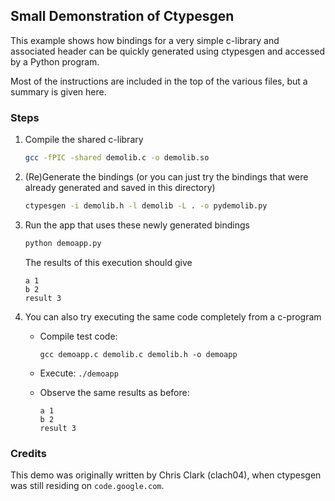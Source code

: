 ## Small Demonstration of Ctypesgen

This example shows how bindings for a very simple c-library and associated header can be quickly generated using ctypesgen and accessed by a Python program.

Most of the instructions are included in the top of the various files, but a summary is given here.


### Steps

1. Compile the shared c-library
   ```bash
   gcc -fPIC -shared demolib.c -o demolib.so
   ```

2. (Re)Generate the bindings (or you can just try the bindings that were already generated and saved in this directory)
   ```bash
   ctypesgen -i demolib.h -l demolib -L . -o pydemolib.py
   ```

3. Run the app that uses these newly generated bindings
   ```bash
   python demoapp.py
   ```
   
   The results of this execution should give
   ```
   a 1
   b 2
   result 3
   ```

4. You can also try executing the same code completely from a c-program
   
   - Compile test code:
     ```
     gcc demoapp.c demolib.c demolib.h -o demoapp
     ```
   
   - Execute: `./demoapp`
   
   - Observe the same results as before:
     ```
     a 1
     b 2
     result 3
     ```


### Credits

This demo was originally written by Chris Clark (clach04), when ctypesgen was still residing on `code.google.com`.

